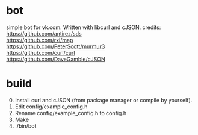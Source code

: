 # bot
simple bot for vk.com. Written with libcurl and cJSON.
credits: https://github.com/antirez/sds <br />
         https://github.com/rxi/map <br />
         https://github.com/PeterScott/murmur3 <br />
         https://github.com/curl/curl <br />
         https://github.com/DaveGamble/cJSON <br />
# build
0. Install curl and cJSON (from package manager or compile by yourself).
1. Edit config/example_config.h
2. Rename config/example_config.h to config.h
3. Make
4. ./bin/bot

